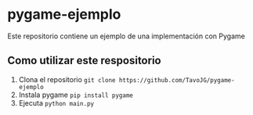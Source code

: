 # pygame-ejemplo
Este repositorio contiene un ejemplo de una implementación con Pygame

## Como utilizar este respositorio
1. Clona el repositorio `git clone https://github.com/TavoJG/pygame-ejemplo`
2. Instala pygame `pip install pygame`
3. Ejecuta `python main.py`
